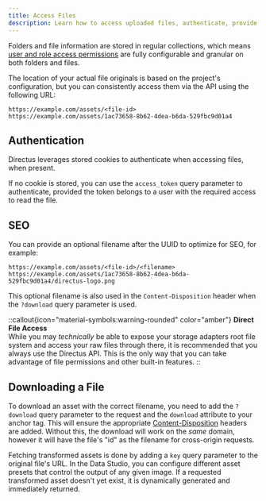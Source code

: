 ```yaml
---
title: Access Files
description: Learn how to access uploaded files, authenticate, provide optional filenames and directly download them.
---
```


Folders and file information are stored in regular collections, which means [user and role access permissions](/auth/access-control) are fully configurable and granular on both folders and files.

The location of your actual file originals is based on the project's configuration, but you can consistently access them
via the API using the following URL:

```
https://example.com/assets/<file-id>
https://example.com/assets/1ac73658-8b62-4dea-b6da-529fbc9d01a4
```

## Authentication

Directus leverages stored cookies to authenticate when accessing files, when present.

If no cookie is stored, you can use the `access_token` query parameter to authenticate, provided the token belongs to a user with the required access to read the file.

## SEO

You can provide an optional filename after the UUID to optimize for SEO, for example:

```
https://example.com/assets/<file-id>/<filename>
https://example.com/assets/1ac73658-8b62-4dea-b6da-529fbc9d01a4/directus-logo.png
```

This optional filename is also used in the `Content-Disposition` header when the `?download` query parameter is used.

::callout{icon="material-symbols:warning-rounded" color="amber"}
**Direct File Access**  
While you may _technically_ be able to expose your storage adapters root file system and access your raw files through
there, it is recommended that you always use the Directus API. This is the only way that you can take advantage of file
permissions and other built-in features.
::

## Downloading a File

To download an asset with the correct filename, you need to add the `?download` query parameter to the request and the
`download` attribute to your anchor tag. This will ensure the appropriate
[Content-Disposition](https://www.w3.org/Protocols/rfc2616/rfc2616-sec19.html) headers are added. Without this, the
download will work on the _same_ domain, however it will have the file's "id" as the filename for cross-origin requests.

Fetching transformed assets is done by adding a `key` query parameter to the original file's URL. In the Data Studio, you can
configure different asset presets that control the output of any given image. If a requested transformed asset doesn't yet
exist, it is dynamically generated and immediately returned.
